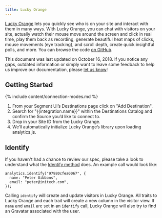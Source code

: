 ```yaml
---
title: Lucky Orange
---
```


[Lucky Orange](https://www.luckyorange.com/) lets you quickly see who is on your site and interact with them in many ways. With Lucky Orange, you can chat with visitors on your site, actually watch their mouse move around the screen and click in real time, play them back as recording, generate beautiful heat maps of clicks, mouse movements (eye tracking), and scroll depth, create quick insightful polls, and more. You can browse the code [on GitHub](https://github.com/segment-integrations/analytics.js-integration-lucky-orange).

This document was last updated on October 16, 2018. If you notice any gaps, outdated information or simply want to leave some feedback to help us improve our documentation, please [let us know](https://segment.com/help/contact)!

## Getting Started

{% include content/connection-modes.md %}

1. From your Segment UI’s Destinations page click on "Add Destination".
2. Search for "{{integration.name}}" within the Destinations Catalog and confirm the Source you’d like to connect to.
3. Drop in your Site ID from the Lucky Orange.
4. We’ll automatically initialize Lucky Orange’s library upon loading analytics.js.

## Identify

If you haven't had a chance to review our spec, please take a look to understand what the [Identify method](https://segment.com/docs/spec/identify/) does. An example call would look like:

```
analytics.identify("97980cfea0067", {
  name: "Peter Gibbons",
  email: "peter@initech.com",
});
```

Calling `identify` will create and update visitors in Lucky Orange. All traits to Lucky Orange and each trait will create a new column in the visitor view. If `name` and `email` are set in an `identify` call, Lucky Orange will also try to find an  Gravatar associated with the user.
